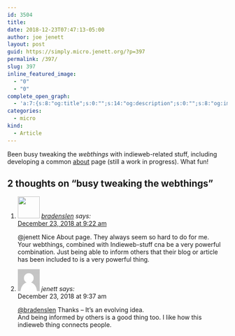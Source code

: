 ```yaml
---
id: 3504
title: 
date: 2018-12-23T07:47:13-05:00
author: joe jenett
layout: post
guid: https://simply.micro.jenett.org/?p=397
permalink: /397/
slug: 397
inline_featured_image:
  - "0"
  - "0"
complete_open_graph:
  - 'a:7:{s:8:"og:title";s:0:"";s:14:"og:description";s:0:"";s:8:"og:image";s:0:"";s:7:"og:type";s:0:"";s:12:"twitter:card";s:7:"summary";s:19:"twitter:description";s:0:"";s:15:"twitter:creator";s:0:"";}'
categories:
  - micro
kind:
  - Article
---
```

Been busy tweaking the _webthings_ with indieweb-related stuff, including developing a common [about](https://jenett.org/) page (still a work in progress). What fun!

<h2 id="comments-title">2 thoughts on “<span>busy tweaking the webthings</span>”		</h2>


<ol class="commentlist">
<li class="comment even thread-even depth-1 u-comment h-cite h-entry p-comment" id="li-comment-346">
<article id="comment-346" class="comment " itemprop="comment" itemscope="" itemtype="http://schema.org/Comment">
<footer>
<address class="comment-author p-author author vcard hcard h-card" itemprop="creator" itemscope="" itemtype="http://schema.org/Person">
<img alt="" src="https://micro.blog/bradenslen/avatar.jpg" srcset="https://micro.blog/bradenslen/avatar.jpg 2x" class="avatar avatar-50 photo avatar-default local-avatar u-photo" itemprop="image" loading="lazy" width="50" height="50">				<cite class="fn p-name" itemprop="name"><a href="https://micro.blog/bradenslen" rel="external nofollow ugc" class="u-url url">bradenslen</a></cite> <span class="says">says:</span>					</address>
<!-- .comment-author .vcard -->

<div class="comment-meta commentmetadata">
<a href="https://micro.blog/bradenslen/1531337"><time class="updated published dt-updated dt-published" datetime="2018-12-23T09:22:56-05:00" itemprop="datePublished dateModified dateCreated">
December 23, 2018 at 9:22 am						</time></a>
</div>
<!-- .comment-meta .commentmetadata -->
</footer>

<div class="comment-content e-content p-summary p-name" itemprop="text name description">
<p><a title="micro.blog/jenett no longer exists" rel="nofollow ugc">@jenett</a> Nice About page.  They always seem so hard to do for me.<br>
Your webthings, combined with Indieweb-stuff cna be a very powerful combination.  Just being able to inform others that their blog or article has been included to is a very powerful thing.</p>
</div>

<div class="reply">
</div>
<!-- .reply -->
</article><!-- #comment-## -->
</li>
<!-- #comment-## -->
<li class="comment odd alt thread-odd thread-alt depth-1 u-comment h-cite h-entry p-comment" id="li-comment-347">
<article id="comment-347" class="comment " itemprop="comment" itemscope="" itemtype="http://schema.org/Comment">
<footer>
<address class="comment-author p-author author vcard hcard h-card" itemprop="creator" itemscope="" itemtype="http://schema.org/Person">
<img alt="" src="/wp-content/plugins/webmention/img/mm.jpg" srcset="/wp-content/plugins/webmention/img/mm.jpg 2x" class="avatar avatar-50 photo avatar-default u-photo" itemprop="image" loading="lazy" width="50" height="50">				<cite class="fn p-name" itemprop="name"><a title="micro.blog/jenett no longer exists" rel="external nofollow ugc" class="u-url url">jenett</a></cite> <span class="says">says:</span>					</address>
<!-- .comment-author .vcard -->

<div class="comment-meta commentmetadata">
<a title="micro.blog/jenett no longer exists"><time class="updated published dt-updated dt-published" datetime="2018-12-23T09:37:48-05:00" itemprop="datePublished dateModified dateCreated">
December 23, 2018 at 9:37 am						</time></a>
</div>
<!-- .comment-meta .commentmetadata -->
</footer>

<div class="comment-content e-content p-summary p-name" itemprop="text name description">
<p><a href="https://micro.blog/bradenslen" rel="nofollow ugc">@bradenslen</a> Thanks – It’s an evolving idea.<br>
And being informed by others is a good thing too. I like how this indieweb thing connects people.</p></div></article></li></ol>